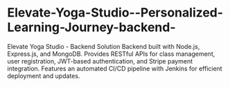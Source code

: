 # Elevate-Yoga-Studio--Personalized-Learning-Journey-backend-
Elevate Yoga Studio - Backend Solution  Backend built with Node.js, Express.js, and MongoDB. Provides RESTful APIs for class management, user registration, JWT-based authentication, and Stripe payment integration. Features an automated CI/CD pipeline with Jenkins for efficient deployment and updates.
